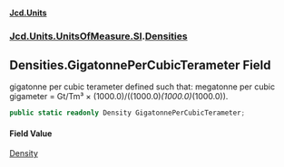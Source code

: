 #### [Jcd.Units](index.md 'index')
### [Jcd.Units.UnitsOfMeasure.SI](Jcd.Units.UnitsOfMeasure.SI.md 'Jcd.Units.UnitsOfMeasure.SI').[Densities](Densities.md 'Jcd.Units.UnitsOfMeasure.SI.Densities')

## Densities.GigatonnePerCubicTerameter Field

gigatonne per cubic terameter defined such that: megatonne per cubic gigameter = Gt/Tm³ × (1000.0)/((1000.0)*(1000.0)*(1000.0)).

```csharp
public static readonly Density GigatonnePerCubicTerameter;
```

#### Field Value
[Density](Density.md 'Jcd.Units.UnitTypes.Density')